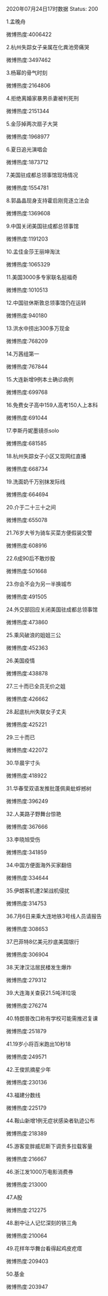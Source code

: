 2020年07月24日17时数据
Status: 200

1.孟晚舟

微博热度:4006422

2.杭州失踪女子亲属在化粪池旁痛哭

微博热度:3497462

3.杨幂的骨气时刻

微博热度:2164806

4.拒绝离婚家暴男杀妻被判死刑

微博热度:2151344

5.金莎掉两次扇子大哭

微博热度:1968977

6.夏日追光演唱会

微博热度:1873712

7.美国驻成都总领事馆现场情况

微博热度:1554781

8.郭晶晶现身支持霍启刚竞逐立法会

微博热度:1369608

9.中国关闭美国驻成都总领事馆

微博热度:1191203

10.孟佳金莎王丽坤淘汰

微博热度:1065329

11.美国3000多专家联名挺福奇

微博热度:1010513

12.中国驻休斯敦总领事馆仍在运转

微博热度:940180

13.洪水中捞出300多万现金

微博热度:768209

14.万茜组第一

微博热度:767844

15.大连新增9例本土确诊病例

微博热度:699768

16.免费女子高中159人高考150人上本科

微博热度:691044

17.李斯丹妮墨镜杀solo

微博热度:681585

18.杭州失踪女子小区又现网红直播

微博热度:668734

19.洗面奶千万别抹发际线

微博热度:664694

20.介于二十三十之间

微博热度:655078

21.76岁大爷为骑车买菜方便假装交警

微博热度:608916

22.6成90后不敢炒股

微博热度:501668

23.你会不会为另一半换城市

微博热度:491505

24.外交部回应关闭美国驻成都总领事馆

微博热度:473860

25.乘风破浪的姐姐三公

微博热度:452363

26.美国疫情

微博热度:438878

27.三十而已全员无价之姐

微博热度:426662

28.起底杭州失联女子丈夫

微博热度:425221

29.三十而已

微博热度:422072

30.华晨宇寸头

微博热度:418922

31.华春莹双语发推批蓬佩奥蚍蜉撼树

微博热度:396249

32.人美路子野舞台惊艳

微博热度:367666

33.李晓旭受伤

微博热度:341859

34.中国方便面海外买家翻倍

微博热度:334644

35.伊朗客机遭2架战机侵扰

微博热度:314753

36.7月6日来乘大连地铁3号线人员请报告

微博热度:308653

37.巴菲特8亿美元抄底美国银行

微博热度:306904

38.天津汉沽居民楼发生爆炸

微博热度:279312

39.大连海关查获21.5吨洋垃圾

微博热度:276274

40.特朗普改口称有学校可能需推迟复课

微博热度:251879

41.19岁小将百米跑出10秒18

微博热度:249571

42.王俊凯摘星少年

微博热度:230136

43.福建分数线

微博热度:225179

44.鞍山新增1例无症状感染者轨迹公布

微博热度:218389

45.游客变胖威尼斯下调贡多拉载客量

微博热度:216667

46.浙江发1000万电影消费券

微博热度:213000

47.A股

微博热度:212275

48.剧中让人记忆深刻的铁三角

微博热度:210064

49.花样年华舞台看得起鸡皮疙瘩

微博热度:209403

50.基金

微博热度:203947


